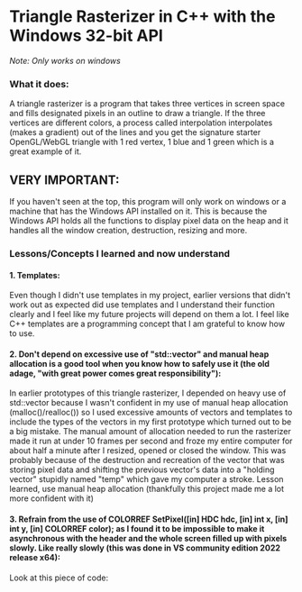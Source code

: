 # Triangle Rasterizer in C++ with the Windows 32-bit API

*Note: Only works on windows*

### What it does:

A triangle rasterizer is a program that takes three vertices in screen space and fills designated pixels in an outline to draw a triangle. If the three vertices are different colors, a process called interpolation interpolates (makes a gradient) out of the lines and you get the signature starter OpenGL/WebGL triangle with 1 red vertex, 1 blue and 1 green which is a great example of it.

## VERY IMPORTANT:

If you haven't seen at the top, this program will only work on windows or a machine that has the Windows API installed on it. This is because the Windows API holds all the functions to display pixel data on the heap and it handles all the window creation, destruction, resizing and more.

### Lessons/Concepts I learned and now understand

#### 1. Templates:

Even though I didn't use templates in my project, earlier versions that didn't work out as expected did use templates and I understand their function clearly and I feel like my future projects will depend on them a lot. I feel like C++ templates are a programming concept that I am grateful to know how to use.

#### 2. Don't depend on excessive use of "std::vector" and manual heap allocation is a good tool when you know how to safely use it (the old adage, "with great power comes great responsibility"):

In earlier prototypes of this triangle rasterizer, I depended on heavy use of std::vector because I wasn't confident in my use of manual heap allocation (malloc()/realloc()) so I used excessive amounts of vectors and templates to include the types of the vectors in my first prototype which turned out to be a big mistake. The manual amount of allocation needed to run the rasterizer made it run at under 10 frames per second and froze my entire computer for about half a minute after I resized, opened or closed the window. This was probably because of the destruction and recreation of the vector that was storing pixel data and shifting the previous vector's data into a "holding vector" stupidly named "temp" which gave my computer a stroke. Lesson learned, use manual heap allocation (thankfully this project made me a lot more confident with it)

#### 3. Refrain from the use of COLORREF SetPixel([in] HDC hdc, [in] int x, [in] int y, [in] COLORREF color); as I found it to be impossible to make it asynchronous with the <future> header and the whole screen filled up with pixels slowly. Like really slowly (this was done in VS community edition 2022 release x64):

Look at this piece of code:
